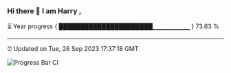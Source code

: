 ### Hi there 👋 I am Harry , 

⏳ Year progress { ██████████████████████▁▁▁▁▁▁▁▁ } 73.63 %

---

⏰ Updated on Tue, 26 Sep 2023 17:37:18 GMT

![Progress Bar CI](https://github.com/duykhang68/duykhang68/workflows/Progress%20Bar%20CI/badge.svg)
